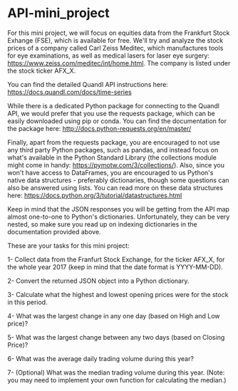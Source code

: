 # API-mini_project
For this mini project, we will focus on equities data from the Frankfurt Stock Exhange (FSE), which is available for free. We'll try and analyze the stock prices of a company called Carl Zeiss Meditec, which manufactures tools for eye examinations, as well as medical lasers for laser eye surgery: https://www.zeiss.com/meditec/int/home.html. The company is listed under the stock ticker AFX_X.

You can find the detailed Quandl API instructions here: https://docs.quandl.com/docs/time-series

While there is a dedicated Python package for connecting to the Quandl API, we would prefer that you use the requests package, which can be easily downloaded using pip or conda. You can find the documentation for the package here: http://docs.python-requests.org/en/master/ 

Finally, apart from the requests package, you are encouraged to not use any third party Python packages, such as pandas, and instead focus on what's available in the Python Standard Library (the collections module might come in handy: https://pymotw.com/3/collections/). Also, since you won't have access to DataFrames, you are encouraged to us Python's native data structures - preferably dictionaries, though some questions can also be answered using lists. You can read more on these data structures here: https://docs.python.org/3/tutorial/datastructures.html

Keep in mind that the JSON responses you will be getting from the API map almost one-to-one to Python's dictionaries. Unfortunately, they can be very nested, so make sure you read up on indexing dictionaries in the documentation provided above.

These are your tasks for this mini project:

1-  Collect data from the Franfurt Stock Exchange, for the ticker AFX_X, for the whole year 2017 (keep in mind that the date format is YYYY-MM-DD).  

2- Convert the returned JSON object into a Python dictionary.

3- Calculate what the highest and lowest opening prices were for the stock in this period.

4- What was the largest change in any one day (based on High and Low price)?

5- What was the largest change between any two days (based on Closing Price)?

6- What was the average daily trading volume during this year?

7- (Optional) What was the median trading volume during this year. (Note: you may need to implement your own function for calculating the median.)
